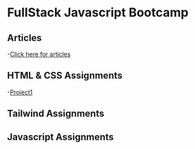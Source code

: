 # FullStack Javascript Bootcamp

## Articles
-[Click here for articles](/Articles/readme.md)

## HTML & CSS Assignments
-[Project1](/HTML%20and%20CSS%20Projects/project1/readme.md)
## Tailwind Assignments

## Javascript Assignments
